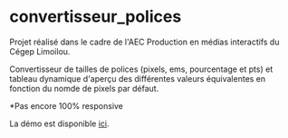 # convertisseur_polices

Projet réalisé dans le cadre de l'AEC Production en médias interactifs du Cégep Limoilou.

Convertisseur de tailles de polices (pixels, ems, pourcentage et pts) et tableau dynamique d'aperçu des différentes valeurs équivalentes en fonction du nomde de pixels par défaut.

*Pas encore 100% responsive

La démo est disponible [ici](https://fredelb.github.io/convertisseur_polices/).